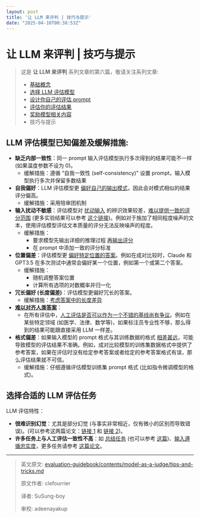 ```yaml
---
layout: post
title: '让 LLM 来评判 | 技巧与提示'
date: "2025-04-10T00:38:53Z"
---
```

让 LLM 来评判 | 技巧与提示
=================

> 这是 **让 LLM 来评判** 系列文章的第六篇，敬请关注系列文章:
> 
> *   [基础概念](https://www.cnblogs.com/huggingface/p/18666189)
> *   [选择 LLM 评估模型](https://www.cnblogs.com/huggingface/p/18670887)
> *   [设计你自己的评估 prompt](https://www.cnblogs.com/huggingface/p/18741971)
> *   [评估你的评估结果](https://www.cnblogs.com/huggingface/p/18710538)
> *   [奖励模型相关内容](https://www.cnblogs.com/huggingface/p/18715798)
> *   技巧与提示

LLM 评估模型已知偏差及缓解措施:
------------------

*   **缺乏内部一致性**：同一 prompt 输入评估模型执行多次得到的结果可能不一样 (如果温度参数不设为 0)。
    *   缓解措施：遵循 “自我一致性 (self-consistency)” 设置 prompt，输入模型执行多次并保留多数结果
*   **自我偏好**：LLM 评估模型更 [偏好自己的输出模式](https://arxiv.org/abs/2404.13076)，因此会对模式相似的结果评分偏高。
    *   缓解措施：采用陪审团机制
*   **输入扰动不敏感**：评估模型对 [扰动输入](https://arxiv.org/abs/2406.13439) 的辨识效果较差，[难以提供一致的评分范围](https://twitter.com/aparnadhinak/status/1748368364395721128) (更多实验结果可以参考 [这个链接](https://github.com/LeonEricsson/llmjudge/blob/main/README.md))。例如对于施加了相同程度噪声的文本，使用评估模型评估文本质量的评分无法反映噪声的程度。
    *   缓解措施：
        *   要求模型先输出详细的推理过程 [再输出评分](https://twitter.com/seungonekim/status/1749289437165769177)
        *   在 prompt 中添加一致的评分标准
*   **位置偏差**：评估模型更 [偏好特定位置的答案](https://arxiv.org/abs/2306.05685)。例如在成对比较时，Claude 和 GPT3.5 在多次测试中通常会偏好某一个位置，例如第一个或第二个答案。
    *   缓解措施：
        *   随机调整答案位置
        *   计算所有选项的对数概率并归一化
*   **冗长偏好 (长度偏差)**：评估模型更偏好冗长的答案。
    *   缓解措施：[考虑答案中的长度差异](https://arxiv.org/abs/2404.04475)
*   **[难以对齐人类答案](https://arxiv.org/abs/2308.15812)**：
    *   在所有评估中，[人工评估是否可以作为一个不错的基线尚有争议](https://arxiv.org/abs/2202.06935)。例如在某些特定领域 (如医学、法律、数学等)，如果标注员专业性不够，那么得到的结果可能跟直接采用 LLM 一样差。
*   **格式偏差**：如果输入模型的 prompt 格式与其训练数据的格式 [相差甚远](https://arxiv.org/pdf/2310.17631)，可能导致模型的评估结果不准确。例如，成对比较模型的训练集数据格式中提供了参考答案，如果在评估时没有给定参考答案或者给定的参考答案格式有误，那么评估结果就不可信。
    *   缓解措施：仔细遵循评估模型训练集 prompt 格式 (比如指令微调模型的格式)。

选择合适的 LLM 评估任务
--------------

LLM 评估特性：

*   **很难识别幻觉**：尤其是部分幻觉 (与事实非常相近，仅有微小的区别而导致错误)。(可以参考这两篇论文：[链接 1](https://arxiv.org/abs/2305.11747) 和 [链接 2](https://arxiv.org/abs/2303.08896))。
*   **许多任务上与人工评估一致性不高**：如 [总结任务](https://arxiv.org/abs/2304.02554) (也可以参考 [这篇](https://arxiv.org/abs/2303.16634))、[输入遵循忠实度](https://arxiv.org/abs/2307.16877)，更多任务请参考 [这篇论文](https://arxiv.org/abs/2406.18403)。

* * *

> 英文原文: [evaluation-guidebook/contents/model-as-a-judge/tips-and-tricks.md](https://github.com/huggingface/evaluation-guidebook/blob/main/translations/zh/contents/model-as-a-judge/tips-and-tricks.md)
> 
> 原文作者: clefourrier
> 
> 译者: SuSung-boy
> 
> 审校: adeenayakup